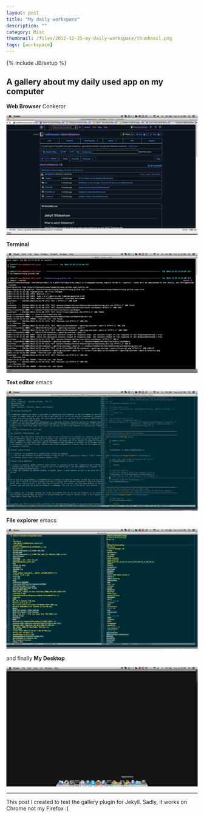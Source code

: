 ```yaml
---
layout: post
title: "My daily workspace"
description: ""
category: Misc
thumbnail: /files/2012-12-25-my-daily-workspace/thumbnail.png
tags: [workspace]
---
```

{% include JB/setup %}

## A gallery about my daily used app on my computer

**Web Browser** Conkeror

![conkeror](/files/2012-12-25-my-daily-workspace/browser.png)

**Terminal**

![terminal](/files/2012-12-25-my-daily-workspace/terminal.png)

**Text editor** emacs

![emacs](/files/2012-12-25-my-daily-workspace/emacs.png)

**File explorer** emacs

![emacs](/files/2012-12-25-my-daily-workspace/file-explorer.png)

and finally **My Desktop**

![emacs](/files/2012-12-25-my-daily-workspace/desktop.png)

-----
This post I created to test the gallery plugin for Jekyll. Sadly, it works on Chrome not my Firefox :(
